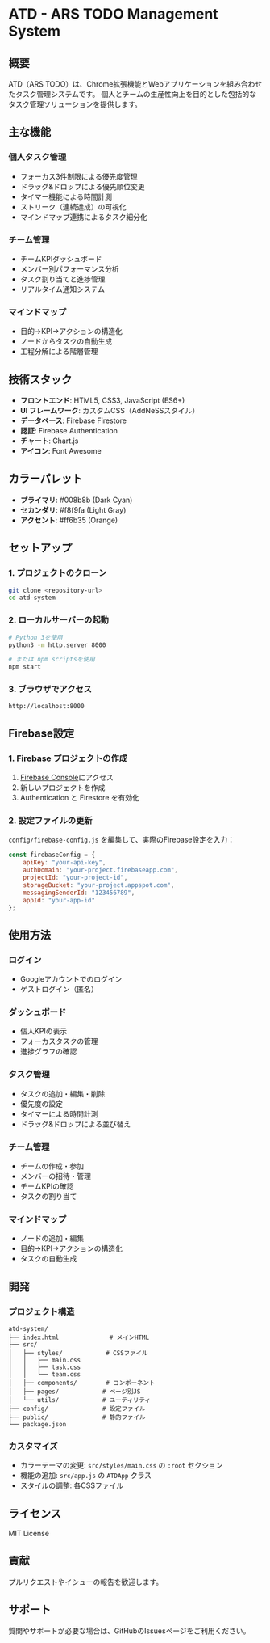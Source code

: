 # ATD - ARS TODO Management System

## 概要
ATD（ARS TODO）は、Chrome拡張機能とWebアプリケーションを組み合わせたタスク管理システムです。
個人とチームの生産性向上を目的とした包括的なタスク管理ソリューションを提供します。

## 主な機能

### 個人タスク管理
- フォーカス3件制限による優先度管理
- ドラッグ&ドロップによる優先順位変更
- タイマー機能による時間計測
- ストリーク（連続達成）の可視化
- マインドマップ連携によるタスク細分化

### チーム管理
- チームKPIダッシュボード
- メンバー別パフォーマンス分析
- タスク割り当てと進捗管理
- リアルタイム通知システム

### マインドマップ
- 目的→KPI→アクションの構造化
- ノードからタスクの自動生成
- 工程分解による階層管理

## 技術スタック
- **フロントエンド**: HTML5, CSS3, JavaScript (ES6+)
- **UI フレームワーク**: カスタムCSS（AddNeSSスタイル）
- **データベース**: Firebase Firestore
- **認証**: Firebase Authentication
- **チャート**: Chart.js
- **アイコン**: Font Awesome

## カラーパレット
- **プライマリ**: #008b8b (Dark Cyan)
- **セカンダリ**: #f8f9fa (Light Gray)
- **アクセント**: #ff6b35 (Orange)

## セットアップ

### 1. プロジェクトのクローン
```bash
git clone <repository-url>
cd atd-system
```

### 2. ローカルサーバーの起動
```bash
# Python 3を使用
python3 -m http.server 8000

# または npm scriptsを使用
npm start
```

### 3. ブラウザでアクセス
```
http://localhost:8000
```

## Firebase設定

### 1. Firebase プロジェクトの作成
1. [Firebase Console](https://console.firebase.google.com/)にアクセス
2. 新しいプロジェクトを作成
3. Authentication と Firestore を有効化

### 2. 設定ファイルの更新
`config/firebase-config.js` を編集して、実際のFirebase設定を入力：

```javascript
const firebaseConfig = {
    apiKey: "your-api-key",
    authDomain: "your-project.firebaseapp.com",
    projectId: "your-project-id",
    storageBucket: "your-project.appspot.com",
    messagingSenderId: "123456789",
    appId: "your-app-id"
};
```

## 使用方法

### ログイン
- Googleアカウントでのログイン
- ゲストログイン（匿名）

### ダッシュボード
- 個人KPIの表示
- フォーカスタスクの管理
- 進捗グラフの確認

### タスク管理
- タスクの追加・編集・削除
- 優先度の設定
- タイマーによる時間計測
- ドラッグ&ドロップによる並び替え

### チーム管理
- チームの作成・参加
- メンバーの招待・管理
- チームKPIの確認
- タスクの割り当て

### マインドマップ
- ノードの追加・編集
- 目的→KPI→アクションの構造化
- タスクの自動生成

## 開発

### プロジェクト構造
```
atd-system/
├── index.html              # メインHTML
├── src/
│   ├── styles/            # CSSファイル
│   │   ├── main.css
│   │   ├── task.css
│   │   └── team.css
│   ├── components/        # コンポーネント
│   ├── pages/            # ページ別JS
│   └── utils/            # ユーティリティ
├── config/               # 設定ファイル
├── public/               # 静的ファイル
└── package.json
```

### カスタマイズ
- カラーテーマの変更: `src/styles/main.css` の `:root` セクション
- 機能の追加: `src/app.js` の `ATDApp` クラス
- スタイルの調整: 各CSSファイル

## ライセンス
MIT License

## 貢献
プルリクエストやイシューの報告を歓迎します。

## サポート
質問やサポートが必要な場合は、GitHubのIssuesページをご利用ください。

